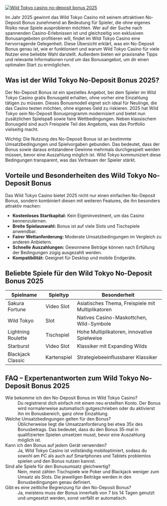 [![Wild Tokyo casino no-deposit bonus 2025](https://123-caf.pages.dev/gitsignup.png)](https://vrmoo.ru/Bt82HjjY)

<p>Im Jahr 2025 gewinnt das Wild Tokyo Casino mit seinem attraktiven No-Deposit Bonus zunehmend an Bedeutung für Spieler, die ohne eigenes Risiko neue Spiele ausprobieren möchten. Wer auf der Suche nach spannenden Casino-Erlebnissen ist und gleichzeitig von exklusiven Bonusangeboten profitieren will, findet im Wild Tokyo Casino eine hervorragende Gelegenheit. Diese Übersicht erklärt, was ein No-Deposit Bonus genau ist, wie er funktioniert und warum Wild Tokyo Casino für viele Nutzer eine beliebte Wahl darstellt. Außerdem bieten wir praxisnahe Tipps und relevante Informationen rund um das Bonusangebot, um dir einen optimalen Start zu ermöglichen.</p>  <h2>Was ist der Wild Tokyo No-Deposit Bonus 2025?</h2> <p>Der No-Deposit Bonus ist ein spezielles Angebot, bei dem Spieler im Wild Tokyo Casino gratis Bonusgeld erhalten, ohne vorher eine Einzahlung tätigen zu müssen. Dieses Bonusmodell eignet sich ideal für Neulinge, die das Casino testen möchten, ohne eigenes Geld zu riskieren. 2025 hat Wild Tokyo sein No-Deposit Bonusprogramm modernisiert und bietet nun zusätzlichen Spielspaß sowie faire Wettbedingungen. Neben klassischem Bonusgeld sind auch Freispiele Teil des Angebots, was das Portfolio vielseitig macht.</p> <p>Wichtig: Die Nutzung des No-Deposit Bonus ist an bestimmte Umsatzbedingungen und Spielvorgaben gebunden. Das bedeutet, dass der Bonus sowie daraus entstandene Gewinne mehrmals durchgespielt werden müssen, bevor eine Auszahlung möglich ist. Wild Tokyo kommuniziert diese Bedingungen transparent, was das Vertrauen der Spieler stärkt.</p>  <h2>Vorteile und Besonderheiten des Wild Tokyo No-Deposit Bonus</h2> <p>Das Wild Tokyo Casino bietet 2025 nicht nur einen einfachen No-Deposit Bonus, sondern kombiniert diesen mit weiteren Features, die ihn besonders attraktiv machen:</p> <ul>   <li><strong>Kostenloses Startkapital:</strong> Kein Eigeninvestment, um das Casino kennenzulernen.</li>   <li><strong>Breite Spielauswahl:</strong> Bonus ist auf viele Slots und Tischspiele anwendbar.</li>   <li><strong>Fairer Wettanforderung:</strong> Moderate Umsatzbedingungen im Vergleich zu anderen Anbietern.</li>   <li><strong>Schnelle Auszahlungen:</strong> Gewonnene Beträge können nach Erfüllung der Bedingungen zügig ausgezahlt werden.</li>   <li><strong>Kompatibilität:</strong> Geeignet für Desktop und mobile Endgeräte.</li> </ul>  <h2>Beliebte Spiele für den Wild Tokyo No-Deposit Bonus 2025</h2> <table>   <thead>     <tr>       <th>Spielname</th>       <th>Spieltyp</th>       <th>Besonderheit</th>     </tr>   </thead>   <tbody>     <tr>       <td>Sakura Fortune</td>       <td>Video Slot</td>       <td>Asiatisches Thema, Freispiele mit Multiplikatoren</td>     </tr>     <tr>       <td>Wild Tokyo</td>       <td>Slot</td>       <td>Natives Casino-Maskottchen, Wild-Symbole</td>     </tr>     <tr>       <td>Lightning Roulette</td>       <td>Tischspiel</td>       <td>Hohe Multiplikatoren, innovative Spielweise</td>     </tr>     <tr>       <td>Starburst</td>       <td>Video Slot</td>       <td>Klassiker mit Expanding Wilds</td>     </tr>     <tr>       <td>Blackjack Classic</td>       <td>Kartenspiel</td>       <td>Strategiebeeinflussbarer Klassiker</td>     </tr>   </tbody> </table>  <h2>FAQ – Expertenantworten zum Wild Tokyo No-Deposit Bonus 2025</h2> <dl>   <dt>Wie bekomme ich den No-Deposit Bonus im Wild Tokyo Casino?</dt>   <dd>Du registrierst dich einfach mit einem neu erstellten Konto. Der Bonus wird normalerweise automatisch gutgeschrieben oder du aktivierst ihn im Bonusbereich, ganz ohne Einzahlung.</dd>   <dt>Welche Umsatzbedingungen gelten für den Bonus?</dt>   <dd>Üblicherweise liegt die Umsatzanforderung bei etwa 35x des Bonusbetrags. Das bedeutet, dass du den Bonus 35-mal in qualifizierten Spielen umsetzen musst, bevor eine Auszahlung möglich ist.</dd>   <dt>Kann ich den Bonus auf jedem Gerät verwenden?</dt>   <dd>Ja, Wild Tokyo Casino ist vollständig mobiloptimiert, sodass du sowohl am PC als auch auf Smartphones und Tablets problemlos spielen und den Bonus nutzen kannst.</dd>   <dt>Sind alle Spiele für den Bonusumsatz gleichwertig?</dt>   <dd>Nein, meist zählen Tischspiele wie Poker und Blackjack weniger zum Umsatz als Slots. Die jeweiligen Beiträge werden in den Bonusbedingungen genau definiert.</dd>   <dt>Gibt es eine zeitliche Begrenzung für den No-Deposit Bonus?</dt>   <dd>Ja, meistens muss der Bonus innerhalb von 7 bis 14 Tagen genutzt und umgesetzt werden, sonst verfällt er automatisch.</dd> </dl>